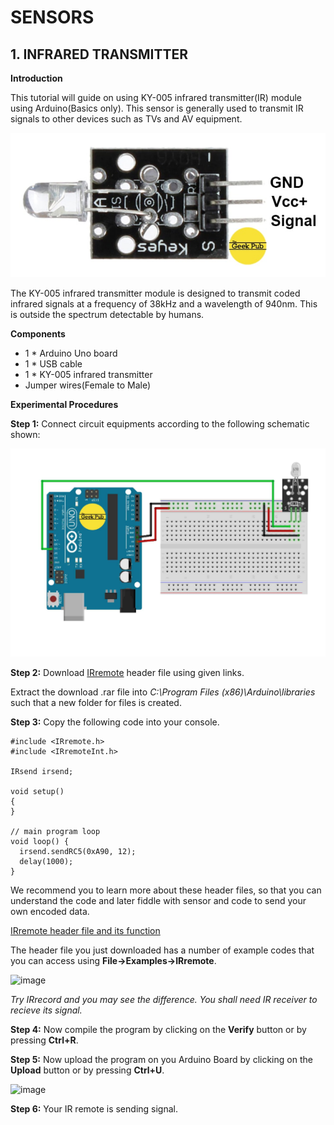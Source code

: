 # SENSORS 
## 1. INFRARED TRANSMITTER
**Introduction**

This tutorial will guide on using KY-005 infrared transmitter(IR) module using Arduino(Basics only). This sensor is generally used to transmit IR signals to other devices such as TVs and AV equipment.

![image](/IRtrans.PNG)

The KY-005 infrared transmitter module is designed to transmit coded infrared signals at a frequency of 38kHz and a wavelength of 940nm. This is outside the spectrum detectable by humans.

**Components**
- 1 * Arduino Uno board
- 1 * USB cable
- 1 * KY-005 infrared transmitter
- Jumper wires(Female to Male)

**Experimental Procedures**

**Step 1:** Connect circuit equipments according to the following schematic shown:

![image](/IRschem.PNG)

**Step 2:** Download [IRremote](https://www.arduinolibraries.info/libraries/i-rremote) header file using given links.

Extract the download .rar file into *C:\Program Files (x86)\Arduino\libraries* such that a new folder for files is created.

**Step 3:** Copy the following code into your console.

```
#include <IRremote.h>
#include <IRremoteInt.h>
   
IRsend irsend;
   
void setup()
{
}
   
// main program loop
void loop() {
  irsend.sendRC5(0xA90, 12); 
  delay(1000); 
}
```

We recommend you to learn more about these header files, so that you can understand the code and later fiddle with sensor and code to send your own encoded data.

[IRremote header file and its function](https://github.com/z3t0/Arduino-IRremote)

The header file you just downloaded has a number of example codes that you can access using **File->Examples->IRremote**. 

![image](/IRexample.png)

*Try IRrecord and you may see the difference. You shall need IR receiver to recieve its signal.*

**Step 4:**  Now compile the program by clicking on the **Verify** button or by pressing **Ctrl+R**.

**Step 5:**  Now upload the program on you Arduino Board by clicking on the **Upload** button or by pressing **Ctrl+U**.

![image](/phupload.JPG)

**Step 6:** Your IR remote is sending signal.
